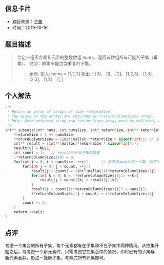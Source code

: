 ## 信息卡片
* 题目来源：[子集](https://leetcode-cn.com/problems/subsets/)
* 时间：2019-10-16

## 题目描述
>给定一组不含重复元素的整数数组 nums，返回该数组所有可能的子集（幂集）。
说明：解集不能包含重复的子集。
>>示例:
输入: nums = [1,2,3]
输出:
[
  [3],
  [1],
  [2],
  [1,2,3],
  [1,3],
  [2,3],
  [1,2],
  []
]

## 个人解法
```c
/**
 * Return an array of arrays of size *returnSize.
 * The sizes of the arrays are returned as *returnColumnSizes array.
 * Note: Both returned array and *columnSizes array must be malloced, assume caller calls free().
 */
int** subsets(int* nums, int numsSize, int* returnSize, int** returnColumnSizes){
    *returnSize = 1 << numsSize;
    *returnColumnSizes = (int*)malloc(*returnSize * sizeof(int)); // 用来标记已有子集的大小
    int** result = (int**)malloc(*returnSize * sizeof(int*));
    result[0] = NULL;
    int count = 1;   // result中已有子集的数量
    (*returnColumnSizes)[0] = 0;
    for(int i = 0; i < numsSize; ++i){      // 新考虑nums中的一个数，将它与result中已有的集合合并，形成新集合
        for(int j = 0; j < count; ++j){   
            result[j + count] = (int*)malloc(((*returnColumnSizes)[j] + 1) * sizeof(int));
            for(int k = 0; k < (*returnColumnSizes)[j]; ++k){
                result[j + count][k] = result[j][k];
            }
            result[j + count][(*returnColumnSizes)[j]] = nums[i]; 
            (*returnColumnSizes)[j + count] = (*returnColumnSizes)[j] + 1;
        }
        count *= 2;
    }
    return result;
}
``` 



## 点评
考虑一个集合的所有子集，每个元素都有在子集和不在子集中两种情况。从空集开始之后，每考虑一个新元素时，只需考虑它在集合中的情况，即将已有的子集与
新元素合并，形成一批新子集，考察完所有元素即可。
